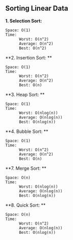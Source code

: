 ## Sorting Linear Data


**1. Selection Sort:**

    Space: O(1)
    Time:
          Worst: O(n^2)
          Average: O(n^2)
          Best: O(n^2)


**2. Insertion Sort: **

    Space: O(1)
    Time:
          Worst: O(n^2)
          Average: O(n^2)
          Best: O(n)


**3. Heap Sort: **

    Space: O(1)
    Time:
          Worst: O(nlog(n))
          Average: O(nlog(n))
          Best: O(nlog(n))


**4. Bubble Sort: **

    Space: O(1)
    Time:
          Worst: O(n^2)
          Average: O(n^2)
          Best: O(n)


**7. Merge Sort: **

    Space: O(n)
    Time:
          Worst: O(nlog(n))
          Average: O(nlog(n))
          Best: O(nlog(n))


**8. Quick Sort: **

    Space: O(n)
    Time:
          Worst: O(n^2)
          Average: O(nlog(n))
          Best: O(nlog(n))

